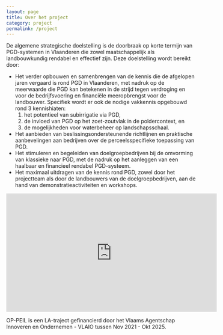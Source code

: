 ```yaml
---
layout: page
title: Over het project
category: project
permalink: /project
---
```


De algemene strategische doelstelling is de doorbraak op korte termijn van PGD-systemen in Vlaanderen 
die zowel maatschappelijk als landbouwkundig rendabel en effectief zijn. Deze doelstelling wordt bereikt door:
* Het verder opbouwen en samenbrengen van de kennis die de afgelopen jaren vergaard is rond PGD in Vlaanderen, 
met nadruk op de meerwaarde die PGD kan betekenen in de strijd tegen verdroging en voor de bedrijfsvoering en 
financiële meeropbrengst voor de landbouwer. 
Specifiek wordt er ook de nodige vakkennis opgebouwd rond 3 kennishiaten: 
    1. het potentieel van subirrigatie via PGD, 
    2. de invloed van PGD op het zoet-zoutvlak in de poldercontext, en 
    3. de mogelijkheden voor waterbeheer op landschapsschaal.
* Het aanbieden van beslissingsondersteunende richtlijnen en praktische aanbevelingen aan bedrijven 
over de perceelsspecifieke toepassing van PGD.
* Het stimuleren en begeleiden van doelgroepbedrijven bij de omvorming van klassieke naar PGD, 
met de nadruk op het aanleggen van een haalbaar en financieel rendabel PGD-systeem.
* Het maximaal uitdragen van de kennis rond PGD, zowel door het projectteam als door de landbouwers van de doelgroepbedrijven, 
aan de hand van demonstratieactiviteiten en workshops.

<iframe width="560" height="315" src="https://www.youtube.com/embed/I7IEWhWdID4" title="Animatie peilgestuurde drainage" frameborder="0" allowfullscreen></iframe>

OP-PEIL is een LA-traject gefinancierd door het Vlaams Agentschap Innoveren en Ondernemen - VLAIO tussen Nov 2021 - Okt 2025.